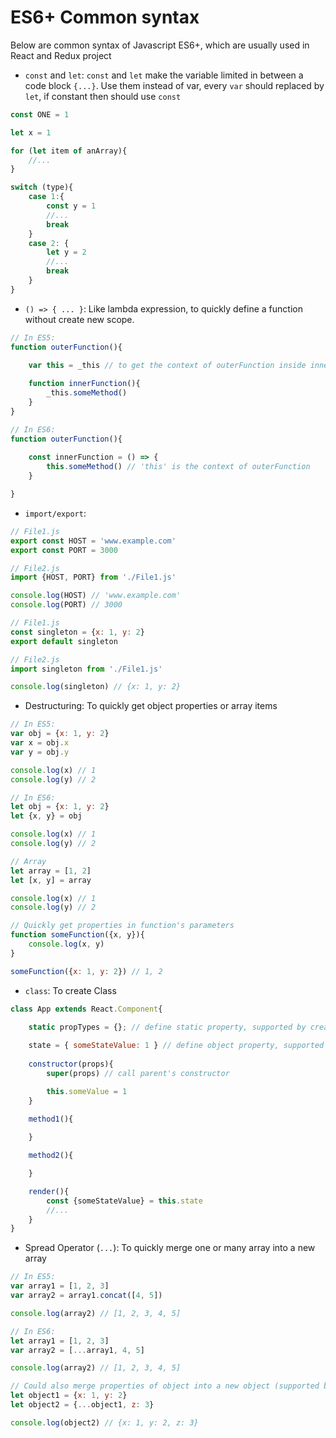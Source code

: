 # ES6+ Common syntax
Below are common syntax of Javascript ES6+, which are usually used in React and Redux project

* `const` and `let`: `const` and `let` make the variable limited in between a code block `{...}`. Use them instead of var, every `var` should replaced by `let`, if constant then should use `const`
````javascript
const ONE = 1

let x = 1

for (let item of anArray){ 
    //... 
}

switch (type){
    case 1:{
        const y = 1
        //...
        break
    }
    case 2: {
        let y = 2
        //...
        break
    }
}
````

* `() => { ... }`: Like lambda expression, to quickly define a function without create new scope.
````javascript
// In ES5:
function outerFunction(){
    
    var this = _this // to get the context of outerFunction inside innerFunction

    function innerFunction(){
        _this.someMethod()
    }
}

// In ES6:
function outerFunction(){
    
    const innerFunction = () => {
        this.someMethod() // 'this' is the context of outerFunction
    }

}
````

* `import/export`: 
````javascript
// File1.js
export const HOST = 'www.example.com'
export const PORT = 3000 
````
````javascript
// File2.js
import {HOST, PORT} from './File1.js'

console.log(HOST) // 'www.example.com'
console.log(PORT) // 3000
````

````javascript
// File1.js
const singleton = {x: 1, y: 2}
export default singleton
````
````javascript
// File2.js
import singleton from './File1.js'

console.log(singleton) // {x: 1, y: 2}
````

* Destructuring: To quickly get object properties or array items
````javascript
// In ES5:
var obj = {x: 1, y: 2}
var x = obj.x
var y = obj.y

console.log(x) // 1
console.log(y) // 2

// In ES6:
let obj = {x: 1, y: 2}
let {x, y} = obj

console.log(x) // 1
console.log(y) // 2

// Array
let array = [1, 2]
let [x, y] = array

console.log(x) // 1
console.log(y) // 2

// Quickly get properties in function's parameters
function someFunction({x, y}){
    console.log(x, y)
}

someFunction({x: 1, y: 2}) // 1, 2
````

* `class`: To create Class
````javascript
class App extends React.Component{

    static propTypes = {}; // define static property, supported by create-react-app, not part of ES6
    
    state = { someStateValue: 1 } // define object property, supported by create-react-app, not part of ES6
    
    constructor(props){
        super(props) // call parent's constructor

        this.someValue = 1
    }

    method1(){
        
    }

    method2(){

    }

    render(){
        const {someStateValue} = this.state
        //...
    }
}
````

* Spread Operator (`...`): To quickly merge one or many array into a new array
````javascript
// In ES5:
var array1 = [1, 2, 3]
var array2 = array1.concat([4, 5])

console.log(array2) // [1, 2, 3, 4, 5]

// In ES6: 
let array1 = [1, 2, 3]
var array2 = [...array1, 4, 5]

console.log(array2) // [1, 2, 3, 4, 5]

// Could also merge properties of object into a new object (supported by create-react-app, not part of ES6):
let object1 = {x: 1, y: 2}
let object2 = {...object1, z: 3}

console.log(object2) // {x: 1, y: 2, z: 3}
````






